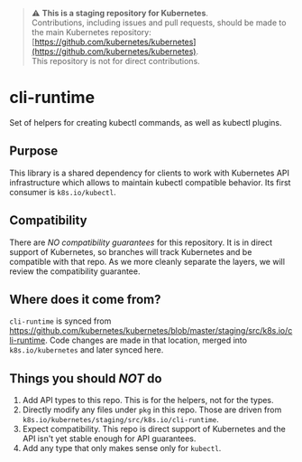 > ⚠️ **This is a staging repository for Kubernetes**.  
> Contributions, including issues and pull requests, should be made to the main Kubernetes repository: [https://github.com/kubernetes/kubernetes](https://github.com/kubernetes/kubernetes).  
> This repository is not for direct contributions.

# cli-runtime

Set of helpers for creating kubectl commands, as well as kubectl plugins.


## Purpose

This library is a shared dependency for clients to work with Kubernetes API infrastructure which allows
to maintain kubectl compatible behavior.  Its first consumer is `k8s.io/kubectl`.


## Compatibility

There are *NO compatibility guarantees* for this repository.  It is in direct support of Kubernetes, so branches
will track Kubernetes and be compatible with that repo.  As we more cleanly separate the layers, we will review the
compatibility guarantee.


## Where does it come from?

`cli-runtime` is synced from https://github.com/kubernetes/kubernetes/blob/master/staging/src/k8s.io/cli-runtime.
Code changes are made in that location, merged into `k8s.io/kubernetes` and later synced here.


## Things you should *NOT* do

 1. Add API types to this repo.  This is for the helpers, not for the types.
 2. Directly modify any files under `pkg` in this repo.  Those are driven from `k8s.io/kubernetes/staging/src/k8s.io/cli-runtime`.
 3. Expect compatibility.  This repo is direct support of Kubernetes and the API isn't yet stable enough for API guarantees.
 4. Add any type that only makes sense only for `kubectl`.

